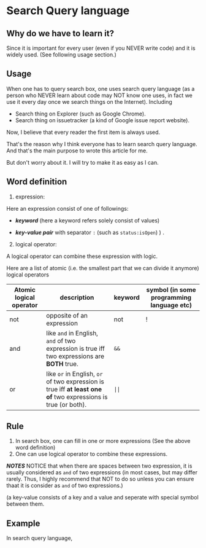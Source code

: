 # Search Query language
## Why do we have to learn it?
Since it is important for every user (even if you NEVER write code) and it is widely used. (See following usage section.)

## Usage
When one has to query search box, one uses search query language (as a person who NEVER learn about code may NOT know one uses, in fact we use it every day once we search things on the Internet). Including

+ Search thing on Explorer (such as Google Chrome).
+ Search thing on issuetracker (a kind of Google issue report website).

Now, I believe that every reader the first item is always used. 

That's the reason why I think everyone has to learn search query language. And that's the main purpose to wrote this article for me.

But don't worry about it. I will try to make it as easy as I can.

## Word definition 
1. expression:

 Here an expression consist of one of followings: 

+ ***keyword***  (here a keyword refers solely consist of values) 

+ ***key-value pair*** with separator `:` (such as `status:isOpen`) ) .

2. logical operator:

A logical operator can combine these expression with logic.

Here are a list of atomic (i.e. the smallest part that we can divide it anymore) logical operators

| Atomic logical operator | description | keyword | symbol (in some programming language etc) |
| ----------------------- | ----------- | ------- | ----------------------------------------- |
| not | opposite of an expression | not | ! |
| and | like `and` in English, `and` of two expression is true iff two expressions are **BOTH** true. | `&&` |
| or | like `or` in English, `or` of two expression is true iff **at least one of** two expressions is true (or both). | `\|\|` |

## Rule
1. In search box, one can fill in one or more expressions (See the above word definition)
2. One can use logical operator to combine these expressions.


***NOTES***
NOTICE that when there are spaces between two expression, it is usually considered as `and` of two expressions (in most cases, but may differ rarely. Thus, I highly recommend that NOT to do so unless you can ensure thaat it is consider as `and` of two expressions.)

(a key-value consists of a key and a value and seperate with special symbol between them.

## Example
In search query language,

```

```










